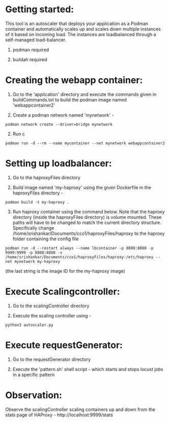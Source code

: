 Getting started:
================

This tool is an autoscaler that deploys your application as a Podman container and automatically scales up and scales down multiple instances of it based on incoming load. The instances are loadbalanced through a self-managed load-balancer.

1) podman required

2) buildah required



Creating the webapp container:
==============================

1) Go to the 'application' directory and execute the commands given in buildCommands.txt to build the podman image named 'webappcontainer2'

2) Create a podman network named 'mynetwork' -

 ```
podman network create --driver=bridge mynetwork
```

2) Run c
   
```
podman run -d --rm --name mycontainer --net mynetwork webappcontainer2
```


Setting up loadbalancer:
========================

1) Go to the haproxyFiles directory 

2) Build image named 'my-haproxy' using the given Dockerfile in the haproxyFiles directory - 

```
podman build -t my-haproxy .
```

3) Run haproxy container using the command below. Note that the haproxy directory (inside the haproxyFiles directory) is volume mounted. 
These paths will have to be changed to match the current directory structure. Specifically change /home/srishankar/Documents/cco1/haproxyFiles/haproxy to the haproxy folder containing the config file

```
podman run -d --restart always --name lbcontainer -p 8080:8080 -p 9999:9999 -p 8888:8888 -v /home/srishankar/Documents/cco1/haproxyFiles/haproxy:/etc/haproxy --net mynetwork my-haproxy
```
(the last string is the image ID for the my-haproxy image)



Execute Scalingcontroller:
==========================

1) Go to the scalingController directory

2) Execute the scaling controller using - 

```
python3 autoscaler.py
```


Execute requestGenerator:
=========================

1) Go to the requestGenerator directory

2) Execute the 'pattern.sh' shell script - which starts and stops locust jobs in a specific pattern



Observation:
============

Observe the scalingController scaling containers up and down from the stats page of HAProxy - http://localhost:9999/stats
